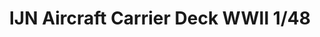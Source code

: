 ---
title: "IJN Aircraft Carrier Deck WWII  1/48"
price: 650 
desc: "Eduard, IJN Aircraft Carrier Deck WWII  1/48, razmera: 1/48"
img_path: "/assets/img/8803.jpg"
brand: AMMO
available: false
special_offer: false
new: false
soon: false
cat: "Plasticne-Makete"
subcat: "PM-EDUARD"
subsubcat: ""
sifra: "8803"
---